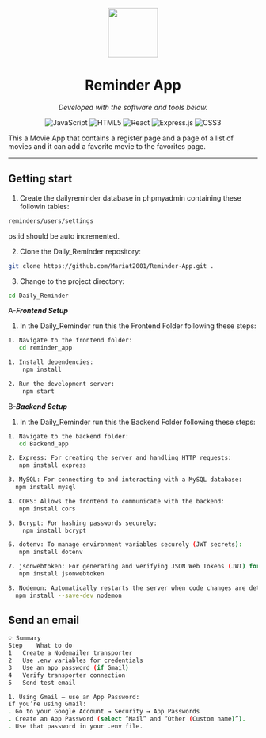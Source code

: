 <p align="center">
  <img src="https://cdn-icons-png.flaticon.com/512/6295/6295417.png" width="100" />
</p>
<p align="center">
    <h1 align="center">Reminder App</h1>
</p>


<p align="center">
		<em>Developed with the software and tools below.</em>
</p>
<p align="center">
	<img src="https://img.shields.io/badge/JavaScript-F7DF1E.svg?style=flat&logo=JavaScript&logoColor=black" alt="JavaScript">
	<img src="https://img.shields.io/badge/HTML5-E34F26.svg?style=flat&logo=HTML5&logoColor=white" alt="HTML5">
	<img src="https://img.shields.io/badge/React-61DAFB.svg?style=flat&logo=React&logoColor=black" alt="React">
	<img src="https://img.shields.io/badge/Express.js-404D59.svg?style=flat&logo=express&logoColor=white" alt="Express.js">
  <img src="https://img.shields.io/badge/CSS3-1572B6.svg?style=flat&logo=CSS3&logoColor=white" alt="CSS3">


</p>
<p>This a Movie App that contains a register page and a page of a list of movies and it can add a favorite movie to the favorites page.</p>
<hr>

##  Getting start
1. Create the dailyreminder database in phpmyadmin containing these followin tables:
   
```sh
reminders/users/settings
```
ps:id should be auto incremented.

2. Clone the Daily_Reminder repository:

```sh
git clone https://github.com/Mariat2001/Reminder-App.git .
```
3. Change to the project directory:

```sh
cd Daily_Reminder
```
  A-***Frontend Setup***
  
1. In the Daily_Reminder run this the Frontend Folder following these steps:

```sh
1. Navigate to the frontend folder:
   cd reminder_app
```
```sh
1. Install dependencies:
    npm install
```
```sh
2. Run the development server:
    npm start
```

  B-***Backend Setup***
1. In the Daily_Reminder run this the Backend Folder following these steps:

```sh
1. Navigate to the backend folder:
   cd Backend_app
```

```sh
2. Express: For creating the server and handling HTTP requests:
   npm install express
```

```sh
3. MySQL: For connecting to and interacting with a MySQL database:
  npm install mysql
```

```sh
4. CORS: Allows the frontend to communicate with the backend:
   npm install cors
```

```sh
5. Bcrypt: For hashing passwords securely:
    npm install bcrypt
```

```sh
6. dotenv: To manage environment variables securely (JWT secrets):
   npm install dotenv
```

```sh
7. jsonwebtoken: For generating and verifying JSON Web Tokens (JWT) for authentication:
   npm install jsonwebtoken
```

```sh
8. Nodemon: Automatically restarts the server when code changes are detected:
  npm install --save-dev nodemon
```
##  Send an email
```sh
💡 Summary
Step	What to do
1	Create a Nodemailer transporter
2	Use .env variables for credentials
3	Use an app password (if Gmail)
4	Verify transporter connection
5	Send test email
```

```sh
1. Using Gmail — use an App Password: 
If you’re using Gmail:
. Go to your Google Account → Security → App Passwords
. Create an App Password (select “Mail” and “Other (Custom name)”).
. Use that password in your .env file.
```
